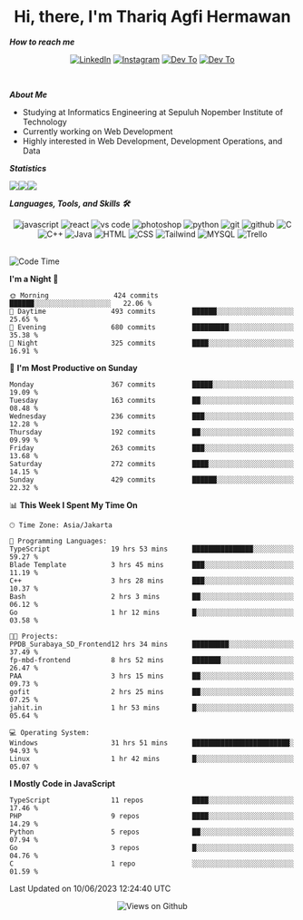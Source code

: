 <div align="center">
  <h1>Hi, there, I'm Thariq Agfi Hermawan</h1>
</div>


***How to reach me***
<p align='center'>
   <a href="https://www.linkedin.com/in/thariqagfihermawan" target="_blank"><img src="https://img.shields.io/badge/LinkedIn-0077B5?style=for-the-badge&logo=linkedin&logoColor=white" alt="LinkedIn"></a>
   <a href="https://www.instagram.com/thoriqagfi" target="_blank"><img src="https://img.shields.io/badge/Instagram-E4405F?style=for-the-badge&logo=instagram&logoColor=white" alt="Instagram"></a>
   <a href="https://medium.com/@thoriq.aghfi60" target="_blank"><img src="https://img.shields.io/badge/Medium-12100E?style=for-the-badge&logo=medium&logoColor=white" alt="Dev To"></a>
   <a href="https://linktr.ee/thoriqagfi" target="_blank"><img src="https://img.shields.io/badge/linktree-1de9b6?style=for-the-badge&logo=linktree&logoColor=white" alt="Dev To"></a>
</p>

<br>

***About Me***
- Studying at Informatics Engineering at Sepuluh Nopember Institute of Technology
- Currently working on Web Development
- Highly interested in Web Development, Development Operations, and Data

***Statistics***

<!-- [![GitHub Streak](http://github-readme-streak-stats.herokuapp.com?user=thoriqagfi&theme=dark)](https://git.io/streak-stats) -->

<div align="center">
  <div style="display: flex;">
    <img src="http://github-readme-streak-stats.herokuapp.com?user=thoriqagfi&theme=chartreuse-dark"/>
    <img src="https://github-readme-stats.vercel.app/api/top-langs/?username=thoriqagfi&layout=compact&&theme=chartreuse-dark&langs_count=8)](https://github.com/thoriqagfi"/>
    <img src="https://github-readme-stats.vercel.app/api?username=thoriqagfi&show_icons=true&theme=chartreuse-dark"/>
  </div>
</div>

<!-- [![Top Langs](https://github-readme-stats.vercel.app/api/top-langs/?username=thoriqagfi&layout=compact&&theme=chartreuse-dark&langs_count=8)](https://github.com/thoriqagfi)
< ![Agfi's GitHub stats](https://github-readme-stats.vercel.app/api?username=thoriqagfi&show_icons=true&theme=chartreuse-dark) -->

***Languages, Tools, and Skills 🛠***

  <div align="center">
    <img src="https://img.shields.io/badge/JavaScript-F7DF1E?style=for-the-badge&logo=javascript&logoColor=black" alt="javascript" />
    <img src="https://img.shields.io/badge/React-61DAFB?style=for-the-badge&logo=react&logoColor=black" alt="react" />
    <img src="https://img.shields.io/badge/vs%20code-007ACC?style=for-the-badge&logo=visual%20studio%20code&logoColor=white" alt="vs code" />
    <img src="https://img.shields.io/badge/adobe%20photoshop-31A8FF?style=for-the-badge&logo=adobe%20photoshop&logoColor=white" alt="photoshop" />
    <img src="https://img.shields.io/badge/python-3776AB?style=for-the-badge&logo=python&logoColor=white" alt="python" />
    <img src="https://img.shields.io/badge/Git-F05032?style=for-the-badge&logo=git&logoColor=white" alt="git" />
    <img src="https://img.shields.io/badge/GitHub-100000?style=for-the-badge&logo=github&logoColor=white" alt="github" />
    <img src="https://img.shields.io/badge/c-%2300599C.svg?style=for-the-badge&logo=c&logoColor=white" alt="C" />
    <img src="https://img.shields.io/badge/c++-%2300599C.svg?style=for-the-badge&logo=c%2B%2B&logoColor=white" alt="C++" />
    <img src="https://img.shields.io/badge/Java-ED8B00?style=for-the-badge&logo=java&logoColor=white" alt="Java"/>
    <img src="https://img.shields.io/badge/HTML5-E34F26?style=for-the-badge&logo=html5&logoColor=white" alt="HTML" />
    <img src="https://img.shields.io/badge/CSS-239120?&style=for-the-badge&logo=css3&logoColor=white" alt ="CSS" />
    <img src="https://img.shields.io/badge/tailwindcss-%2338B2AC.svg?style=for-the-badge&logo=tailwind-css&logoColor=white" alt="Tailwind" />
    <img src="https://img.shields.io/badge/MySQL-00000F?style=for-the-badge&logo=mysql&logoColor=white" alt="MYSQL" />
    <img src="https://img.shields.io/badge/Trello-%23026AA7.svg?style=for-the-badge&logo=Trello&logoColor=white" alt="Trello" />
  </div><br>

<!--START_SECTION:waka-->
![Code Time](http://img.shields.io/badge/Code%20Time-473%20hrs%2047%20mins-blue)

**I'm a Night 🦉** 

```text
🌞 Morning                424 commits         ██████░░░░░░░░░░░░░░░░░░░   22.06 % 
🌆 Daytime                493 commits         ██████░░░░░░░░░░░░░░░░░░░   25.65 % 
🌃 Evening                680 commits         █████████░░░░░░░░░░░░░░░░   35.38 % 
🌙 Night                  325 commits         ████░░░░░░░░░░░░░░░░░░░░░   16.91 % 
```
📅 **I'm Most Productive on Sunday** 

```text
Monday                   367 commits         █████░░░░░░░░░░░░░░░░░░░░   19.09 % 
Tuesday                  163 commits         ██░░░░░░░░░░░░░░░░░░░░░░░   08.48 % 
Wednesday                236 commits         ███░░░░░░░░░░░░░░░░░░░░░░   12.28 % 
Thursday                 192 commits         ██░░░░░░░░░░░░░░░░░░░░░░░   09.99 % 
Friday                   263 commits         ███░░░░░░░░░░░░░░░░░░░░░░   13.68 % 
Saturday                 272 commits         ████░░░░░░░░░░░░░░░░░░░░░   14.15 % 
Sunday                   429 commits         ██████░░░░░░░░░░░░░░░░░░░   22.32 % 
```


📊 **This Week I Spent My Time On** 

```text
🕑︎ Time Zone: Asia/Jakarta

💬 Programming Languages: 
TypeScript               19 hrs 53 mins      ███████████████░░░░░░░░░░   59.27 % 
Blade Template           3 hrs 45 mins       ███░░░░░░░░░░░░░░░░░░░░░░   11.19 % 
C++                      3 hrs 28 mins       ███░░░░░░░░░░░░░░░░░░░░░░   10.37 % 
Bash                     2 hrs 3 mins        ██░░░░░░░░░░░░░░░░░░░░░░░   06.12 % 
Go                       1 hr 12 mins        █░░░░░░░░░░░░░░░░░░░░░░░░   03.58 % 

🐱‍💻 Projects: 
PPDB_Surabaya_SD_Frontend12 hrs 34 mins      █████████░░░░░░░░░░░░░░░░   37.49 % 
fp-mbd-frontend          8 hrs 52 mins       ███████░░░░░░░░░░░░░░░░░░   26.47 % 
PAA                      3 hrs 15 mins       ██░░░░░░░░░░░░░░░░░░░░░░░   09.73 % 
gofit                    2 hrs 25 mins       ██░░░░░░░░░░░░░░░░░░░░░░░   07.25 % 
jahit.in                 1 hr 53 mins        █░░░░░░░░░░░░░░░░░░░░░░░░   05.64 % 

💻 Operating System: 
Windows                  31 hrs 51 mins      ████████████████████████░   94.93 % 
Linux                    1 hr 42 mins        █░░░░░░░░░░░░░░░░░░░░░░░░   05.07 % 
```

**I Mostly Code in JavaScript** 

```text
TypeScript               11 repos            ████░░░░░░░░░░░░░░░░░░░░░   17.46 % 
PHP                      9 repos             ████░░░░░░░░░░░░░░░░░░░░░   14.29 % 
Python                   5 repos             ██░░░░░░░░░░░░░░░░░░░░░░░   07.94 % 
Go                       3 repos             █░░░░░░░░░░░░░░░░░░░░░░░░   04.76 % 
C                        1 repo              ░░░░░░░░░░░░░░░░░░░░░░░░░   01.59 % 
```




 Last Updated on 10/06/2023 12:24:40 UTC
<!--END_SECTION:waka-->

<div align="center">
<img src="https://komarev.com/ghpvc/?username=thoriqagfi&color=blue" alt="Views on Github" />
</div>